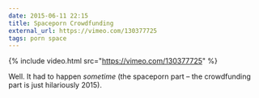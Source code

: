```yaml
---
date: 2015-06-11 22:15
title: Spaceporn Crowdfunding
external_url: https://vimeo.com/130377725
tags: porn space
---
```


{% include video.html src="https://vimeo.com/130377725" %}

Well. It had to happen *sometime* (the spaceporn part – the crowdfunding part is just hilariously 2015).
